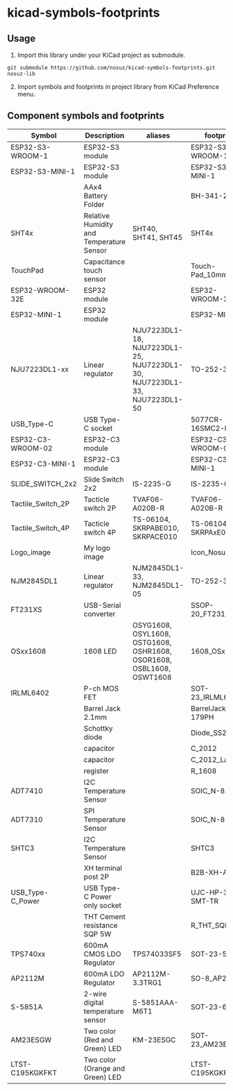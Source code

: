 # kicad-symbols-footprints

## Usage

1. Import this library under your KiCad project as submodule.

```
git submodule https://github.com/nosuz/kicad-symbols-footprints.git nosuz-lib
```

2. Import symbols and footprints in project library from KiCad Preference menu.

## Component symbols and footprints

| Symbol            | Description                              | aliases                                                                   | footprint            |
| ----------------- | ---------------------------------------- | ------------------------------------------------------------------------- | -------------------- |
| ESP32-S3-WROOM-1  | ESP32-S3 module                          |                                                                           | ESP32-S3-WROOM-1     |
| ESP32-S3-MINI-1   | ESP32-S3 module                          |                                                                           | ESP32-S3-MINI-1      |
|                   | AAx4 Battery Folder                      |                                                                           | BH-341-2P            |
| SHT4x             | Relative Humidity and Temperature Sensor | SHT40, SHT41, SHT45                                                       | SHT4x                |
| TouchPad          | Capacitance touch sensor                 |                                                                           | Touch-Pad_10mm       |
| ESP32-WROOM-32E   | ESP32 module                             |                                                                           | ESP32-WROOM-32E      |
| ESP32-MINI-1      | ESP32 module                             |                                                                           | ESP32-MINI-1         |
| NJU7223DL1-xx     | Linear regulator                         | NJU7223DL1-18, NJU7223DL1-25, NJU7223DL1-30, NJU7223DL1-33, NJU7223DL1-50 | TO-252-3-L1          |
| USB_Type-C        | USB Type-C socket                        |                                                                           | 5077CR-16SMC2-BK-TR  |
| ESP32-C3-WROOM-02 | ESP32-C3 module                          |                                                                           | ESP32-C3-WROOM-02    |
| ESP32-C3-MINI-1   | ESP32-C3 module                          |                                                                           | ESP32-C3-MINI-1      |
| SLIDE_SWITCH_2x2  | Slide Switch 2x2                         | IS-2235-G                                                                 | IS-2235-G            |
| Tactile_Switch_2P | Tacticle switch 2P                       | TVAF06-A020B-R                                                            | TVAF06-A020B-R       |
| Tactile_Switch_4P | Tacticle switch 4P                       | TS-06104, SKRPABE010, SKRPACE010                                          | TS-06104, SKRPAxE010 |
| Logo_image        | My logo image                            |                                                                           | Icon_Nosuz           |
| NJM2845DL1        | Linear regulator                         | NJM2845DL1-33, NJM2845DL1-05                                              | TO-252-3-L1          |
| FT231XS           | USB-Serial converter                     |                                                                           | SSOP-20_FT231X       |
| OSxx1608          | 1608 LED                                 | OSYG1608, OSYL1608, OSTG1608, OSHR1608, OSOR1608, OSBL1608, OSWT1608      | 1608_OSxx1608        |
| IRLML6402         | P-ch MOS FET                             |                                                                           | SOT-23_IRLML6402     |
|                   | Barrel Jack 2.1mm                        |                                                                           | BarrelJack_MJ-179PH  |
|                   | Schottky diode                           |                                                                           | Diode_SS2040FL       |
|                   | capacitor                                |                                                                           | C_2012               |
|                   | capacitor                                |                                                                           | C_2012_Large         |
|                   | register                                 |                                                                           | R_1608               |
| ADT7410           | I2C Temperature Sensor                   |                                                                           | SOIC_N-8             |
| ADT7310           | SPI Temperature Sensor                   |                                                                           | SOIC_N-8             |
| SHTC3             | I2C Temperature Sensor                   |                                                                           | SHTC3                |
|                   | XH terminal post 2P                      |                                                                           | B2B-XH-A             |
| USB_Type-C_Power  | USB Type-C Power only socket             |                                                                           | UJC-HP-3-SMT-TR      |
|                   | THT Cement resistance SQP 5W             |                                                                           | R_THT_SQP5W          |
| TPS740xx          | 600mA CMOS LDO Regulator                 | TPS74033SF5                                                               | SOT-23-5L            |
| AP2112M           | 600mA LDO Regulator                      | AP2112M-3.3TRG1                                                           | SO-8_AP2112M         |
| S-5851A           | 2-wire digital temperature sensor        | S-5851AAA-M6T1                                                            | SOT-23-6             |
| AM23ESGW          | Two color (Red and Green) LED            | KM-23ESGC                                                                 | SOT-23_AM23ESGW      |
| LTST-C195KGKFKT   | Two color (Orange and Green) LED         |                                                                           | LTST-C195KGKFKT      |
